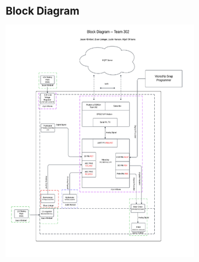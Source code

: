 # Block Diagram

<img src="https://raw.githubusercontent.com/ASU-EGR314-Team-302/ASU-EGR314-Team-302.gitgub.io/main/docs/assets/images/BlockDiagram.jpg" witdth="599" height="622">